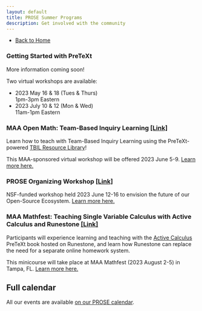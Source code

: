 ```yaml
---
layout: default
title: PROSE Summer Programs
description: Get involved with the community
---
```


- [Back to Home](../)

### Getting Started with PreTeXt

More information coming soon!

Two virtual workshops are available:

- 2023 May 16 & 18 (Tues & Thurs)  
  1pm-3pm Eastern
- 2023 July 10 & 12 (Mon & Wed)  
  11am-1pm Eastern

### MAA Open Math: Team-Based Inquiry Learning [[Link]](https://web.cvent.com/event/e5b8d9cd-7eee-45e8-a067-1b7be205fa16/summary)

Learn how to teach with Team-Based Inquiry Learning using the
PreTeXt-powered [TBIL Resource Library](https://library.tbil.org/)!

This MAA-sponsored virtual workshop will be offered 2023 June 5-9.
[Learn more here.](https://web.cvent.com/event/e5b8d9cd-7eee-45e8-a067-1b7be205fa16/summary)

### PROSE Organizing Workshop [[Link]](../workshop/)

NSF-funded workshop held 2023 June 12-16 to envision the future of our Open-Source Ecosystem.
[Learn more here.](../workshop/)

### MAA Mathfest: Teaching Single Variable Calculus with Active Calculus and Runestone [[Link]](https://web.cvent.com/event/6ee04f0b-0da3-45ee-b9d6-61cd14e1e5d0/websitePage:6a526d58-72d7-48b3-a28f-58501bcc4078)

Participants will experience learning and teaching with
the [Active Calculus](https://activecalculus.org/) PreTeXt book hosted on Runestone,
and learn how Runestone can replace the need for a separate online homework system.

This minicourse will take place at MAA Mathfest (2023 August 2-5) in Tampa, FL.
[Learn more here.](https://web.cvent.com/event/6ee04f0b-0da3-45ee-b9d6-61cd14e1e5d0/websitePage:6a526d58-72d7-48b3-a28f-58501bcc4078)

## Full calendar

All our events are available [on our PROSE calendar](../#upcoming-events).
